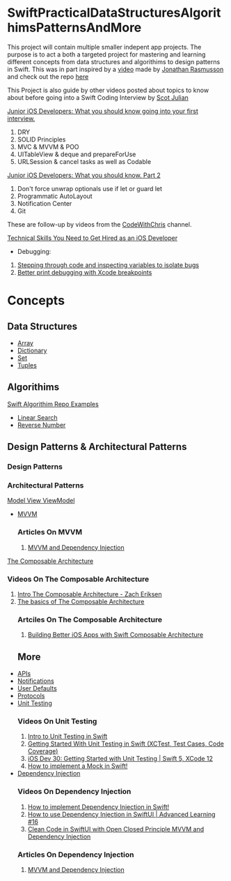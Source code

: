# SwiftPracticalDataStructuresAlgorithimsPatternsAndMore

This project will contain multiple smaller indepent app projects. The purpose is to act a both a targeted project for mastering and learning different concepts from data structures and algorithims to design patterns in Swift. This was in part inspired by a [video](https://www.youtube.com/watch?v=kTARSJSNGPI) made by [Jonathan Rasmusson](https://github.com/jrasmusson) and check out the repo [here](https://github.com/jrasmusson/ios-starter-kit)

This Project is also guide by other videos posted about topics to know about before going into a Swift Coding Interview by [Scot Julian](https://www.youtube.com/@scottjulian/featured)

[Junior iOS Developers: What you should know going into your first interview.](https://www.youtube.com/watch?v=lWwKGACJSAU)

1. DRY
2. SOLID Principles
3. MVC & MVVM & POO
4. UITableView & deque and prepareForUse
5. URLSession & cancel tasks as well as Codable

[Junior iOS Developers: What you should know. Part 2](https://www.youtube.com/watch?v=sgQn4BJqlpE&t=346s)
1. Don't force unwrap optionals use if let or guard let
2. Programmatic AutoLayout
3. Notification Center
4. Git

These are follow-up by videos from the [CodeWithChris](https://www.youtube.com/@CodeWithChris/featured) channel.

[Technical Skills You Need to Get Hired as an iOS Developer](https://www.youtube.com/watch?v=TT41XRIAIrk)
- Debugging:
1.  [Stepping through code and inspecting variables to isolate bugs](https://developer.apple.com/documentation/xcode/stepping-through-code-and-inspecting-variables-to-isolate-bugs)
2. [Better print debugging with Xcode breakpoints](https://sarunw.com/posts/better-print-debugging-with-xcode-breakpoints/)
# Concepts
## Data Structures
* [Array](src/Concepts/DataStructures/Array/README.md)
* [Dictionary](src/Concepts/DataStructures/Dictionary/README.md)
* [Set](src/Concepts/DataStructures/Set/README.md)
* [Tuples](src/Concepts/DataStructures/Tuples/README.md)
## Algorithims
[Swift Algorithim Repo Examples](https://github.com/kodecocodes/swift-algorithm-club)
* [Linear Search](src/Concepts/Algorithims/LinearSearch/README.md)
* [Reverse Number](src/Concepts/Algorithims/ReverseNumber/README.md)
## Design Patterns & Architectural Patterns

### Design Patterns

### Architectural Patterns
[Model View ViewModel](https://learn.microsoft.com/en-us/dotnet/architecture/maui/mvvm)
* [MVVM](src/Concepts/Architectural%20Patterns/ModelViewViewModel/README.md)
    ### Articles On MVVM
    1.  [MVVM and Dependency Injection](https://swiftpackageindex.com/groue/GRDBQuery/0.7.0/documentation/grdbquery/mvvm)

[The Composable Architecture](https://github.com/pointfreeco/swift-composable-architecture)
### Videos On The Composable Architecture
1. [Intro The Composable Architecture - Zach Eriksen](https://www.youtube.com/watch?v=MmzMHNO9cno)
2. [The basics of The Composable Architecture ](https://www.youtube.com/watch?v=SfFDj6qT-xg&t=219s)
    ### Artciles On The Composable Architecture
    1. [Building Better iOS Apps with Swift Composable Architecture](https://medium.com/macoclock/building-better-ios-apps-with-swift-composable-architecture-754feb27c183)
    ## More
* [APIs](src/Concepts/More/APIs/README.md)
* [Notifications](src/Concepts/More/Notifications/README.md)
* [User Defaults](src/Concepts/More/UserDefaults/README.md)
* [Protocols](src/Concepts/More/Protocols//README.md)
* [Unit Testing](src/Concepts/More/Unit%20Testing/README.md)
    ### Videos On Unit Testing
    1. [Intro to Unit Testing in Swift](https://www.youtube.com/watch?v=opkU2UuPk0A&t=17s)
    2. [Getting Started With Unit Testing in Swift (XCTest, Test Cases, Code Coverage)](https://www.youtube.com/watch?v=F5aDfGNdsac&t=909s)
    3. [iOS Dev 30: Getting Started with Unit Testing | Swift 5, XCode 12](https://www.youtube.com/watch?v=5lPtpikEbCo&t=835s)
    4. [How to implement a Mock in Swift!](https://www.youtube.com/watch?v=nx-kTkhzthk&t=163s)
* [Dependency Injection](src/Concepts/More/Dependency%20Injection/README.md)
    ### Videos On Dependency Injection
    1. [How to implement Dependency Injection in Swift!](https://www.youtube.com/watch?v=sL0_BfnBybk&t=615s)
    2. [How to use Dependency Injection in SwiftUI | Advanced Learning #16](https://www.youtube.com/watch?v=E3x07blYvdE)
    3. [Clean Code in SwiftUI with Open Closed Principle MVVM and Dependency Injection](https://www.youtube.com/watch?v=DdgBwjFIvx0&list=PLHqzsC5DwHLV6U5p2S4nLa_H3S2_1XPRE&index=2)
    ### Articles On Dependency Injection
    1. [MVVM and Dependency Injection](https://swiftpackageindex.com/groue/GRDBQuery/0.7.0/documentation/grdbquery/mvvm)
